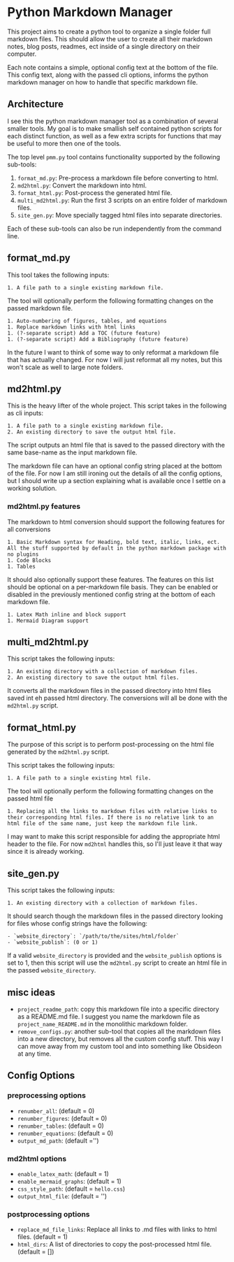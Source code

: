 # Python Markdown Manager

This project aims to create a python tool to organize a single folder full markdown files. This should allow the user to create all their markdown notes, blog posts, readmes, ect inside of a single directory on their computer.

Each note contains a simple, optional config text at the bottom of the file. This config text, along with the passed cli options, informs the python markdown manager on how to handle that specific markdown file.


## Architecture

I see this the python markdown manager tool as a combination of several smaller tools. My goal is to make smallish self contained python scripts for each distinct function, as well as a few extra scripts for functions that may be useful to more then one of the tools.

The top level `pmm.py` tool contains functionality supported by the following sub-tools:

1. `format_md.py`: Pre-process a markdown file before converting to html.
1. `md2html.py`: Convert the markdown into html.
1. `format_html.py`: Post-process the generated html file.
1. `multi_md2html.py`: Run the first 3 scripts on an entire folder of markdown files.
1. `site_gen.py`: Move specially tagged html files into separate directories.

Each of these sub-tools can also be run independently from the command line.

## format_md.py

This tool takes the following inputs:

    1. A file path to a single existing markdown file. 

The tool will optionally perform the following formatting changes on the passed markdown file.

    1. Auto-numbering of figures, tables, and equations
    1. Replace markdown links with html links
    1. (?-separate script) Add a TOC (future feature) 
    1. (?-separate script) Add a Bibliography (future feature)

In the future I want to think of some way to only reformat a markdown file that has actually changed. For now I will just reformat all my notes, but this won't scale as well to large note folders.

## md2html.py

This is the heavy lifter of the whole project. This script takes in the following as cli inputs:

    1. A file path to a single existing markdown file. 
    2. An existing directory to save the output html file.

The script outputs an html file that is saved to the passed directory with the same base-name as the input markdown file.

The markdown file can have an optional config string placed at the bottom of the file. For now I am still ironing out the details of all the config options, but I should write up a section explaining what is available once I settle on a working solution.

### md2html.py features

The markdown to html conversion should support the following features for all conversions

    1. Basic Markdown syntax for Heading, bold text, italic, links, ect. All the stuff supported by default in the python markdown package with no plugins
    1. Code Blocks
    1. Tables

It should also optionally support these features. The features on this list should be optional on a per-markdown file basis. They can be enabled or disabled in the previously mentioned config string at the bottom of each markdown file.

    1. Latex Math inline and block support 
    1. Mermaid Diagram support 
    

## multi_md2html.py

This script takes the following inputs:

    1. An existing directory with a collection of markdown files. 
    2. An existing directory to save the output html files.

It converts all the markdown files in the passed directory into html files saved int eh passed html directory. The conversions will all be done with the `md2html.py` script.

## format_html.py

The purpose of this script is to perform post-processing on the html file generated by the `md2html.py` script.

This script takes the following inputs:

    1. A file path to a single existing html file. 

The tool will optionally perform the following formatting changes on the passed html file

    1. Replacing all the links to markdown files with relative links to their corresponding html files. If there is no relative link to an html file of the same name, just keep the markdown file link.

I may want to make this script responsible for adding the appropriate html header to the file. For now `md2html` handles this, so I'll just leave it that way since it is already working. 

## site_gen.py

This script takes the following inputs:
    
    1. An existing directory with a collection of markdown files. 

It should search though the markdown files in the passed directory looking for files whose config strings have the following:

    - `website_directory`: `/path/to/the/sites/html/folder`
    - `website_publish`: (0 or 1)

If a valid `website_directory` is provided and the `website_publish` options is set to 1, then this script will use the `md2html.py` script to create an html file in the passed `website_directory`.


## misc ideas

- `project_readme_path`: copy this markdown file into a specific directory as a README.md file. I suggest you name the markdown file as `project_name_README.md` in the monolithic markdown folder.
- `remove_configs.py`: another sub-tool that copies all the markdown files into a new directory, but removes all the custom config stuff. This way I can move away from my custom tool and into something like Obsideon at any time.

## Config Options

### preprocessing options
- `renumber_all`: (default = 0)
- `renumber_figures`: (default = 0) 
- `renumber_tables`: (default = 0)
- `renumber_equations`: (default = 0)
- `output_md_path`: (default ='')

### md2html options
- `enable_latex_math`: (default = 1) 
- `enable_mermaid_graphs`: (default = 1)
- `css_style_path`: (default = `hello.css`)
- `output_html_file`: (default = '') 

### postprocessing options
- `replace_md_file_links`: Replace all links to .md files with links to html files. (default = 1)
- `html_dirs`: A list of directories to copy the post-processed html file.(default = [])
